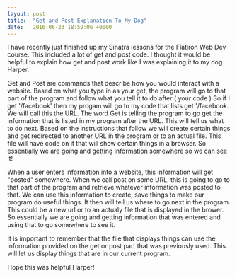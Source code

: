 ```yaml
---
layout: post
title:  "Get and Post Explanation To My Dog"
date:   2016-06-23 18:59:06 +0000
---
```



I have recently just finished up my Sinatra lessons for the Flatiron Web Dev course. This included a lot of get and post code.  I thought it would be helpful to explain how get and post work like I was explaining it to my dog Harper. 

Get and Post are commands that describe how you would interact with a website. Based on what you type in as your get, the program will go to that part of the program and follow what you tell it to do after ( your code )  So if I get '/facebook' then my progam will go to my code that lists get '/facebook. We will call this the URL. The word Get is telling the program to go get the information that is listed in my program after the URL. This will tell us what to do next. Based on the instructions that follow we will create certain things and get redirected to another URL in the program or to an actual file. This file will have code on it that will show certain things in a browser. So essentially we are going and getting information somewhere so we can see it! 

When a user enters information into a website, this information will get "posted" somewhere. When we call post on some URL, this is going to go to that part of the program and retrieve whatever information was posted to that. We can use this information to create, save things to make our program do useful things. It then will tell us where to go next in the program. This could be a new url or to an actualy file that is displayed in the brower. So essentially we are going and getting information that was entered and using that to go somewhere to see it. 

It is important to remember that the file that displays things can use the information provided on the get or post part that was previously used. This will let us display things that are in our current program. 

Hope this was helpful Harper!





